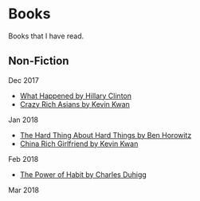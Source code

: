 # Books

Books that I have read.

## Non-Fiction
Dec 2017
* [What Happened by Hillary Clinton](https://www.amazon.com/What-Happened-Hillary-Rodham-Clinton/dp/1501175564/ref=tmm_hrd_swatch_0?_encoding=UTF8&qid=1514170928&sr=8-1)
* [Crazy Rich Asians by Kevin Kwan]()

Jan 2018
* [The Hard Thing About Hard Things by Ben Horowitz](https://www.amazon.com/Hard-Thing-About-Things-Building/dp/0062273205)
* [China Rich Girlfriend by Kevin Kwan]()

Feb 2018
* [The Power of Habit by Charles Duhigg](https://www.google.co.jp/search?q=the+power+of+habit&oq=the+power+of+habit&aqs=chrome..69i57j0l5.1998j0j4&sourceid=chrome&ie=UTF-8)

Mar 2018